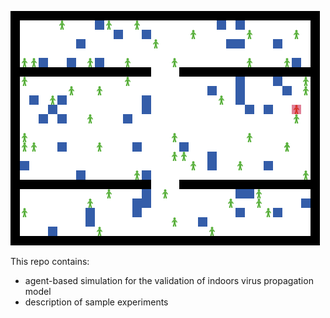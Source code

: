
![A sample animation of the simulated behaviour.](world-4-population-50.gif)


This repo contains:
- agent-based simulation for the validation of indoors virus propagation model
- description of sample experiments
